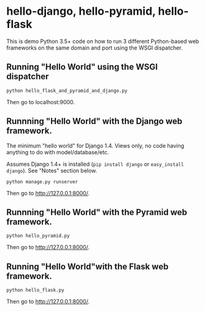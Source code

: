 hello-django, hello-pyramid, hello-flask
===================================

This is demo Python 3.5+ code on how to run 3 different Python-based web frameworks on the same domain and port using the WSGI dispatcher.

## Running "Hello World"  using the WSGI dispatcher

    python hello_flask_and_pyramid_and_django.py

Then go to localhost:9000.

## Runnning "Hello World" with the Django web framework.

The minimum "hello world" for Django 1.4. Views only, no code having anything
to do with model/database/etc.

Assumes Django 1.4+ is installed (`pip install django` or `easy_install django`).
See "Notes" section below.

    python manage.py runserver

Then go to http://127.0.0.1:8000/.

## Runnning "Hello World" with the Pyramid web framework.

    python hello_pyramid.py

Then go to http://127.0.0.1:8000/.

## Running "Hello World"with the Flask web framework.

    python hello_flask.py

Then go to http://127.0.0.1:8000/.

